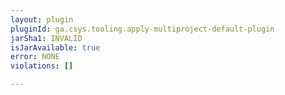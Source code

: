 ```yaml
---
layout: plugin
pluginId: ga.csys.tooling.apply-multiproject-default-plugin
jarSha1: INVALID
isJarAvailable: true
error: NONE
violations: []

---
```

